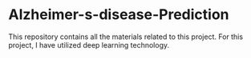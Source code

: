 # Alzheimer-s-disease-Prediction
 This repository contains all the materials related to this project. For this project, I have utilized deep learning technology.
